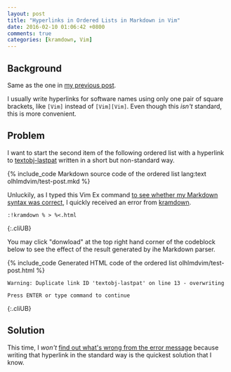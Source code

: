 ```yaml
---
layout: post
title: "Hyperlinks in Ordered Lists in Markdown in Vim"
date: 2016-02-10 01:06:42 +0800
comments: true
categories: [kramdown, Vim]
---
```


Background
---

Same as the one in [my previous post][pp1].

I usually write hyperlinks for software names using only one pair of
square brackets, like `[Vim]` instead of `[Vim][Vim]`.  Even though
this *isn't* standard, this is more convenient.

Problem
---

I want to start the second item of the following ordered list with a
hyperlink to [textobj-lastpat] written in a short but non-standard
way.

{% include_code Markdown source code of the ordered list lang:text olhlmdvim/test-post.mkd %}

Unluckily, as I typed this Vim Ex command
[to see whether my Markdown syntax was correct][pp2], I quickly
received an error from [kramdown].

    :!kramdown % > %<.html
{:.cliUB}

You may click "donwload" at the top right hand corner of the codeblock
below to see the effect of the result generated by ihe Markdown
parser.

{% include_code Generated HTML code of the ordered list olhlmdvim/test-post.html %}

    Warning: Duplicate link ID 'textobj-lastpat' on line 13 - overwriting

    Press ENTER or type command to continue
{:.cliUB}

Solution
---

This time, I *won't*
[find out what's wrong from the error message][errmsg] because writing
that hyperlink in the standard way is the quickest solution that I
know.

[pp1]: /blog/2016/02/09/rake-aborted-due-to-a-vim-swap-file/
[textobj-lastpat]: https://github.com/kana/vim-textobj-lastpat
[pp2]: /blog/2015/08/05/a-quick-markdown-syntax-error-detection-for-writing-mathjax-equations-in-octopress-posts-3/
[kramdown]: http://kramdown.gettalong.org
[errmsg]: http://polymerhk.com/articles/2016/02/03/27363/
